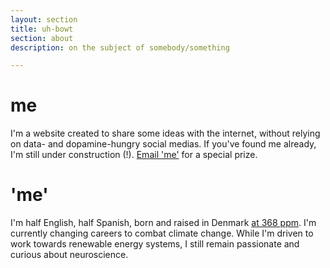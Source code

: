 ```yaml
--- 
layout: section
title: uh-bowt
section: about
description: on the subject of somebody/something

---
```

# me
I'm a website created to share some ideas with the internet, without relying on data- and dopamine-hungry social medias. If you've found me already, I'm still under construction (!). [Email 'me'](mailto:charlesdgburns@gmail.com) for a special prize.

# 'me'
I'm half English, half Spanish, born and raised in Denmark [at 368 ppm](https://borninppm.com/en/#). I'm currently changing careers to combat climate change. While I'm driven to work towards renewable energy systems, I still remain passionate and curious about neuroscience.


